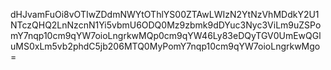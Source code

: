 dHJvamFuOi8vOTIwZDdmNWYtOThlYS00ZTAwLWIzN2YtNzVhMDdkY2U1NTczQHQ2LnNzcnN1Yi5vbmU6ODQ0Mz9zbmk9dDYuc3Nyc3ViLm9uZSPomY7nqp10cm9qYW7oioLngrkwMQp0cm9qYW46Ly83eDQyTGV0UmEwQGluMS0xLm5vb2phdC5jb206MTQ0MyPomY7nqp10cm9qYW7oioLngrkwMgo=